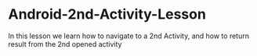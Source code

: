 # Android-2nd-Activity-Lesson

In this lesson we learn how to navigate to a 2nd Activity,
and how to return result from the 2nd opened activity

